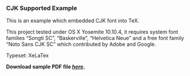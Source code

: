 ### CJK Supported Example
This is an example which embedded CJK font into TeX.

This project tested under OS X Yosemite 10.10.4, it requires system font families “Songti SC”, “Baskerville”, “Helvetica Neue” and a free font family “Noto Sans CJK SC” which contributed by Adobe and Google.

Typeset: XeLaTex

**Download sample PDF file [_here_](https://github.com/starkshaw/TeX/raw/master/CJK%20supported%20example/CJK%20supported%20example.pdf).**